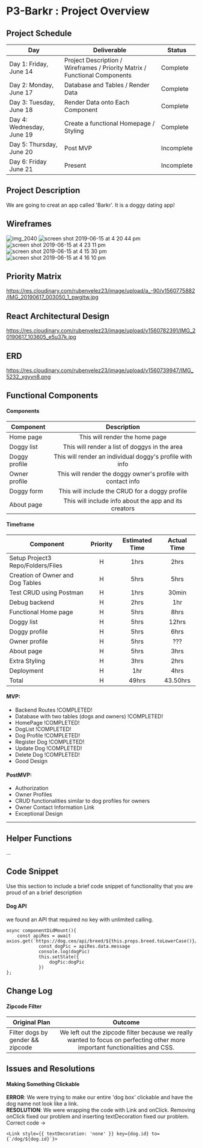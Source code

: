 # P3-Barkr : Project Overview

## Project Schedule

|  Day | Deliverable | Status
|---|---| ---|
|Day 1: Friday, June 14| Project Description / Wireframes / Priority Matrix / Functional Components | Complete
|Day 2: Monday, June 17| Database and Tables / Render Data  | Complete
|Day 3: Tuesday, June 18| Render Data onto Each Component | Complete
|Day 4: Wednesday, June 19| Create a functional Homepage / Styling | Complete
|Day 5: Thursday, June 20| Post MVP  | Incomplete
|Day 6: Friday June 21| Present | Incomplete

## Project Description

We are going to creat an app called 'Barkr'. It is a doggy dating app!

## Wireframes
![img_2040](https://media.git.generalassemb.ly/user/20229/files/56360b80-90df-11e9-9792-8f7fa8539f11)
![screen shot 2019-06-15 at 4 20 44 pm](https://media.git.generalassemb.ly/user/20229/files/5fbf7380-90df-11e9-9591-47edd8074405)
![screen shot 2019-06-15 at 4 23 11 pm](https://media.git.generalassemb.ly/user/20229/files/61893700-90df-11e9-94fe-17faf34599d7)
![screen shot 2019-06-15 at 4 15 30 pm](https://media.git.generalassemb.ly/user/20229/files/63eb9100-90df-11e9-96bb-ea552f5cedd0)
![screen shot 2019-06-15 at 4 16 10 pm](https://media.git.generalassemb.ly/user/20229/files/64842780-90df-11e9-879e-de836ee61ca5)

## Priority Matrix

https://res.cloudinary.com/rubenvelez23/image/upload/a_-90/v1560775882/IMG_20190617_003050_1_pwgitw.jpg

## React Architectural Design

https://res.cloudinary.com/rubenvelez23/image/upload/v1560782391/IMG_20190617_103605_e5u37k.jpg

## ERD

https://res.cloudinary.com/rubenvelez23/image/upload/v1560739947/IMG_5232_xgyvn8.png

## Functional Components

#### Components
| Component | Description | 
| --- | :---: |  
| Home page | This will render the home page | 
| Doggy list | This will render a list of doggys in the area | 
| Doggy profile | This will render an individual doggy's profile with info | 
| Owner profile  | This will render the doggy owner's profile with contact info | 
| Doggy form | This will include the CRUD for a doggy profile | 
| About page | This will include info about the app and its creators | 

#### Timeframe
| Component | Priority | Estimated Time | Actual Time |
| --- | :---: |  :---: | :---: |
| Setup Project3 Repo/Folders/Files | H | 1hrs| 2hrs |
| Creation of Owner and Dog Tables | H | 5hrs| 5hrs |
| Test CRUD using Postman | H | 1hrs| 30min |
| Debug backend | H | 2hrs| 1hr |
| Functional Home page | H | 5hrs| 8hrs |
| Doggy list | H | 5hrs| 12hrs |
| Doggy profile | H | 5hrs| 6hrs |
| Owner profile | H | 5hrs| ??? |
| About page | H | 5hrs| 3hrs |
| Extra Styling | H | 3hrs| 2hrs  |
| Deployment | H | 1hr| 4hrs |
| Total | H | 49hrs| 43.50hrs | 

#### MVP:
- Backend Routes !COMPLETED!
- Database with two tables (dogs and owners) !COMPLETED!
- HomePage !COMPLETED!
- DogList !COMPLETED!
- Dog Profile !COMPLETED!
- Register Dog !COMPLETED!
- Update Dog !COMPLETED!
- Delete Dog !COMPLETED!
- Good Design

#### PostMVP:
- Authorization
- Owner Profiles
- CRUD functionalities similar to dog profiles for owners
- Owner Contact Information Link
- Exceptional Design

------------------------------------------------------

## Helper Functions

...

## Code Snippet

Use this section to include a brief code snippet of functionality that you are proud of an a brief description  

#### Dog API

we found an API that required no key with unlimited calling.

    async componentDidMount(){
        const apiRes = await axios.get(`https://dog.ceo/api/breed/${this.props.breed.toLowerCase()}/images/random`)
                const dogPic = apiRes.data.message
                console.log(dogPic)
                this.setState({
                    dogPic:dogPic
                }) 
    };

## Change Log 

#### Zipcode Filter
| Original Plan | Outcome | 
| --- | :---: |  
| Filter dogs by gender && zipcode | We left out the zipcode filter because we really wanted to focus on perfecting other more important functionalities and CSS.  | 

## Issues and Resolutions 

#### Making Something Clickable
**ERROR**: We were trying to make our entire 'dog box' clickable and have the dog name not look like a link.                               
**RESOLUTION**: We were wrapping the code with Link and onClick. Removing onClick fixed our problem and inserting textDecoration fixed our problem. Correct code -> 
````
<Link style={{ textDecoration: 'none' }} key={dog.id} to={`/dog/${dog.id}`}>
````
